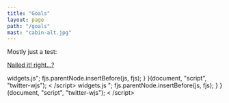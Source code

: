 ```yaml
---
title: "Goals"
layout: page
path: "/goals"
mast: "cabin-alt.jpg"
---
```

Mostly just a test:

<a class="twitter-timeline" 
  data-dnt="true" href="https://twitter.com/search?q=from%3A%40wtc%20AND%20%23ding" 
  data-chrome="noheader, nofooter, noborders"
  data-widget-id="832281685970546689">Nailed it! right...?</a>
<script>
  !function(d,s,id) { 
    var js,
    fjs=d.getElementsByTagName(s)[0],
    p=/^http:/.test(d.location)?'http':'https';
    if(!d.getElementById(id)){
      js=d.createElement(s);
      js.id=id;js.src=p+"://platform.twitter.com/widgets.js";
      fjs.parentNode.insertBefore(js,fjs);
    }
  }(document,"script","twitter-wjs");
</script>
widgets.js";
            fjs.parentNode.insertBefore(js, fjs);
        }
    }(document, "script", "twitter-wjs"); <
/script>
widgets.js ";
fjs.parentNode.insertBefore(js, fjs);
}
}(document, "script", "twitter-wjs"); <
/script>
